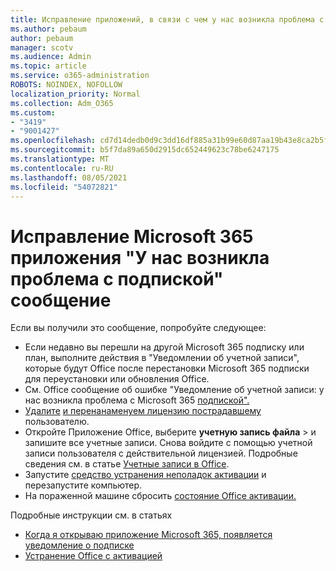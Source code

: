 ```yaml
---
title: Исправление приложений, в связи с чем у нас возникла проблема с сообщением подписки
ms.author: pebaum
author: pebaum
manager: scotv
ms.audience: Admin
ms.topic: article
ms.service: o365-administration
ROBOTS: NOINDEX, NOFOLLOW
localization_priority: Normal
ms.collection: Adm_O365
ms.custom:
- "3419"
- "9001427"
ms.openlocfilehash: cd7d14dedb0d9c3dd16df885a31b99e60d87aa19b43e8ca2b5f46e6ce7b5e035
ms.sourcegitcommit: b5f7da89a650d2915dc652449623c78be6247175
ms.translationtype: MT
ms.contentlocale: ru-RU
ms.lasthandoff: 08/05/2021
ms.locfileid: "54072821"
---
```

# <a name="fixing-the-microsoft-365-apps-weve-run-into-a-problem-with-your-subscription-message"></a>Исправление Microsoft 365 приложения "У нас возникла проблема с подпиской" сообщение

Если вы получили это сообщение, попробуйте следующее:

- Если недавно вы перешли на другой Microsoft 365 подписку или план, [](https://support.office.com/article/account-notice-appears-in-office-after-switching-office-365-plans-857dc33a-1efc-4ce7-ac3f-ef616314e27d) выполните действия в "Уведомлении об учетной записи", которые будут Office после перестановки Microsoft 365 подписки для переустановки или обновления Office.
- См. Office сообщение об ошибке "Уведомление об учетной записи: у нас возникла проблема с Microsoft 365 [подпиской".](https://support.office.com/article/office-error-account-notice-we-ve-run-into-a-problem-with-your-office-365-subscription-17f71ecb-f53c-4f3d-ae18-7230ca1594c1) 
- [Удалите](https://docs.microsoft.com/microsoft-365/admin/manage/remove-licenses-from-users) [и перенанаменуем лицензию пострадавшему](https://docs.microsoft.com/microsoft-365/admin/manage/assign-licenses-to-users) пользователю.
- Откройте Приложение Office, выберите **учетную запись файла**  >  и запишите все учетные записи. Снова войдите с помощью учетной записи пользователя с действительной лицензией. Подробные сведения см. в статье [Учетные записи в Office](https://support.office.com/article/628ea040-f265-49de-b986-be09c3ebf8a9).
- Запустите [средство устранения неполадок активации](https://aka.ms/SARA-OfficeActivation-Alchemy) и перезапустите компьютер.
- На пораженной машине сбросить [состояние Office активации.](https://docs.microsoft.com/office365/troubleshoot/activation/reset-office-365-proplus-activation-state)

Подробные инструкции см. в статьях
- [Когда я открываю приложение Microsoft 365, появляется уведомление о подписке](https://support.office.com/article/4cabe32c-f594-4c0e-9191-3d3ade10cceb)
- [Устранение Office с активацией](https://support.office.com/article/0d23d3c0-c19c-4b2f-9845-5344fedc4380)